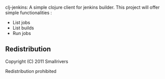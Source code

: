 clj-jenkins:
A simple clojure client for jenkins builder.
This project will offer simple functionalities :
* List jobs
* List builds
* Run jobs

## Redistribution

Copyright (C) 2011 Smallrivers 

Redistribution prohibited